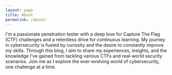```yaml
---
layout: page
title: About
permalink: /about/
---
```


I'm a passionate penetration tester with a deep love for Capture The Flag (CTF) challenges and a relentless drive for continuous learning. My journey in cybersecurity is fueled by curiosity and the desire to constantly improve my skills. Through this blog, I aim to share my experiences, insights, and the knowledge I've gained from tackling various CTFs and real-world security scenarios. Join me as I explore the ever-evolving world of cybersecurity, one challenge at a time.